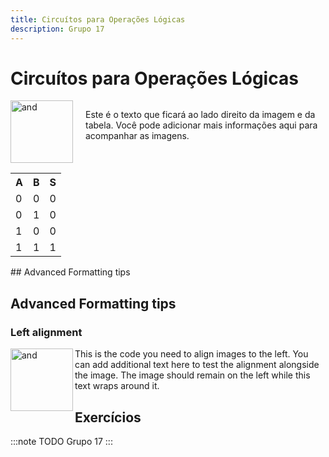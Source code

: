 ```yaml
---
title: Circuítos para Operações Lógicas
description: Grupo 17
---
```


# Circuítos para Operações Lógicas

<div style="display: flex; align-items: flex-start;">
    <div style="display: flex; flex-direction: column; align-items: center; margin-right: 20px;">
        <img src="https://github.com/user-attachments/assets/61362703-a2e5-4e71-b87b-4756670b1ce8" alt="and" style="width: 100px;"/>
        <table>
            <tr><th>A</th><th>B</th><th>S</th></tr>
            <tr><td>0</td><td>0</td><td>0</td></tr>
            <tr><td>0</td><td>1</td><td>0</td></tr>
            <tr><td>1</td><td>0</td><td>0</td></tr>
            <tr><td>1</td><td>1</td><td>1</td></tr>
        </table>
    </div>
    <p>Este é o texto que ficará ao lado direito da imagem e da tabela. Você pode adicionar mais informações aqui para acompanhar as imagens.</p>
</div>
## Advanced Formatting tips

## Advanced Formatting tips

### Left alignment

<img align="left" width="100" height="100" src="https://github.com/user-attachments/assets/61362703-a2e5-4e71-b87b-4756670b1ce8" alt="and">

This is the code you need to align images to the left. You can add additional text here to test the alignment alongside the image. The image should remain on the left while this text wraps around it.



## Exercícios

:::note TODO
Grupo 17
:::
